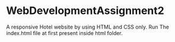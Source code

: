 # WebDevelopmentAssignment2
A responsive Hotel website by using HTML and CSS only.
Run The index.html file at first present inside html folder.
